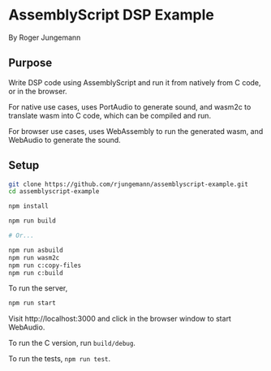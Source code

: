 # AssemblyScript DSP Example

By Roger Jungemann

## Purpose

Write DSP code using AssemblyScript and run it from natively from C code, or in the browser.

For native use cases, uses PortAudio to generate sound, and wasm2c to translate wasm into C code, which can be compiled and run.

For browser use cases, uses WebAssembly to run the generated wasm, and WebAudio to generate the sound.

## Setup

```sh
git clone https://github.com/rjungemann/assemblyscript-example.git
cd assemblyscript-example

npm install

npm run build

# Or...

npm run asbuild
npm run wasm2c
npm run c:copy-files
npm run c:build
```

To run the server,

```sh
npm run start
```

Visit http://localhost:3000 and click in the browser window to start WebAudio.

To run the C version, run `build/debug`.

To run the tests, `npm run test`.
